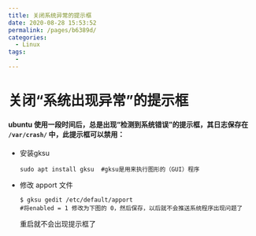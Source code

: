```yaml
---
title: 关闭系统异常的提示框
date: 2020-08-28 15:53:52
permalink: /pages/b6389d/
categories: 
  - Linux
tags: 
  - 
---
```

# 关闭“系统出现异常”的提示框

#### ubuntu 使用一段时间后，总是出现“检测到系统错误”的提示框，其日志保存在 `/var/crash/` 中，此提示框可以禁用：

- 安装gksu
  ```shell
  sudo apt install gksu  #gksu是用来执行图形的（GUI）程序
  ```
- 修改 apport 文件
  ```shell
  $ gksu gedit /etc/default/apport
  #将enabled = 1 修改为下图的 0，然后保存，以后就不会推送系统程序出现问题了
  ```
  重启就不会出现提示框了